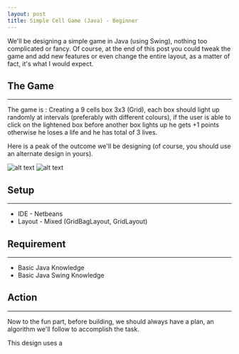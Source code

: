 ```yaml
---
layout: post
title: Simple Cell Game (Java) - Beginner
---
```


We'll be designing a simple game in Java (using Swing), nothing too complicated or fancy. Of course, at the end of this post you could tweak the game and add new features or even change the entire layout, as a matter of fact, it's what I would expect.

## The Game
---
The game is : Creating a 9 cells box 3x3 (Grid), each box should light up randomly at intervals (preferably with different colours), if the user is able to click on the lightened box before another box lights up he gets +1 points otherwise he loses a life and he has total of 3 lives.

Here is a peak of the outcome we'll be designing (of course, you should use an alternate design in yours).

![alt text](https://github.com/orobogenius/orobogenius.github.io/blob/master/images/Game1.png "In Action")
![alt text](https://github.com/orobogenius/orobogenius.github.io/blob/master/images/Game2.png "Game Over")

## Setup
---
* IDE - Netbeans
* Layout - Mixed (GridBagLayout, GridLayout)

## Requirement
---
* Basic Java Knowledge
* Basic Java Swing Knowledge

## Action
---
Now to the fun part, before building, we should always have a plan, an algorithm we'll follow to accomplish the task.

This design uses a 
